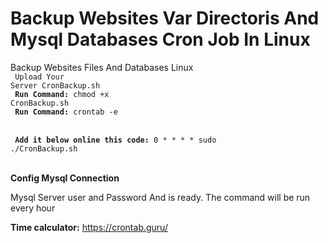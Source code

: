 # Backup Websites Var Directoris And Mysql Databases Cron Job In Linux
Backup Websites Files And Databases Linux
<br>
<code>
  Upload Your Server CronBackup.sh
</code>
<br>
<code>
  <b>Run Command:</b> chmod +x  CronBackup.sh
</code>
<br>
<code>
  <b>Run Command:</b> crontab -e  
</code>
<br>
<code>
  <b>Add it below online this code:</b>
0 * * * *  sudo ./CronBackup.sh 
</code> 

<br>
<b>Config Mysql Connection</b>

Mysql Server user and Password And is ready. The command will be run every hour

<b>Time calculator:</b> https://crontab.guru/
